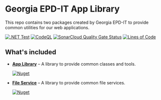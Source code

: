 # Georgia EPD-IT App Library

This repo contains two packages created by Georgia EPD-IT to provide common utilities for our web applications.

[![.NET Test](https://github.com/gaepdit/app-library/actions/workflows/dotnet.yml/badge.svg)](https://github.com/gaepdit/app-library/actions/workflows/dotnet.yml)
[![CodeQL](https://github.com/gaepdit/app-library/actions/workflows/codeql-analysis.yml/badge.svg)](https://github.com/gaepdit/app-library/actions/workflows/codeql-analysis.yml)
[![SonarCloud Quality Gate Status](https://sonarcloud.io/api/project_badges/measure?project=gaepdit_app-library&metric=alert_status)](https://sonarcloud.io/summary/new_code?id=gaepdit_app-library)
[![Lines of Code](https://sonarcloud.io/api/project_badges/measure?project=gaepdit_app-library&metric=ncloc)](https://sonarcloud.io/summary/new_code?id=gaepdit_app-library)

## What's included

- **[App Library](./src/AppLibrary/README.md)** – A library to provide common classes and tools.

    [![Nuget](https://img.shields.io/nuget/v/GaEpd.AppLibrary)](https://www.nuget.org/packages/GaEpd.AppLibrary)

- **[File Service](./src/FileService/README.md)** – A library to provide common file services.

    [![Nuget](https://img.shields.io/nuget/v/GaEpd.FileService)](https://www.nuget.org/packages/GaEpd.FileService)
